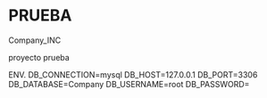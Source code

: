 # PRUEBA
Company_INC

proyecto prueba 

ENV.
DB_CONNECTION=mysql
DB_HOST=127.0.0.1
DB_PORT=3306
DB_DATABASE=Company
DB_USERNAME=root
DB_PASSWORD=
